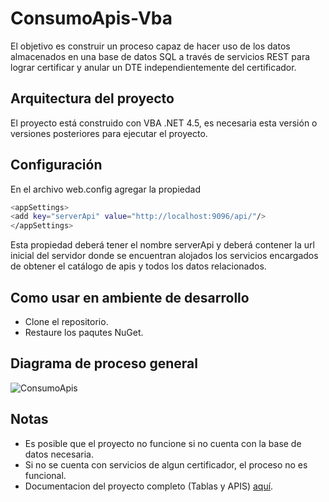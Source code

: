 # ConsumoApis-Vba
El objetivo es construir un proceso capaz de hacer uso de los datos almacenados en una base de datos SQL a través de servicios REST para lograr certificar y anular un DTE independientemente del certificador.

## Arquitectura del proyecto
El proyecto está construido con VBA .NET 4.5, es necesaria esta versión o versiones posteriores para ejecutar el proyecto.

## Configuración
En el archivo web.config agregar la propiedad
```bash
<appSettings>
<add key="serverApi" value="http://localhost:9096/api/"/>
</appSettings>
```
Esta propiedad deberá tener el nombre serverApi y deberá contener la url inicial del servidor donde se encuentran alojados los servicios encargados de obtener el catálogo de apis y todos los datos relacionados.

## Como usar en ambiente de desarrollo
* Clone el repositorio.
* Restaure los paqutes NuGet.

## Diagrama de proceso general
![ConsumoApis](https://user-images.githubusercontent.com/62106542/181526032-5a12678c-f895-44b6-b0d5-c9645e96b801.png)

## Notas
* Es posible que el proyecto no funcione si no cuenta con la base de datos necesaria.
* Si no se cuenta con servicios de algun certificador, el proceso no es funcional.
* Documentacion del proyecto completo (Tablas y APIS) [aquí](https://drive.google.com/file/d/1KQ6AD5OJRj6nccuNhMgnrurbi37AgoSN/view?usp=sharing).
